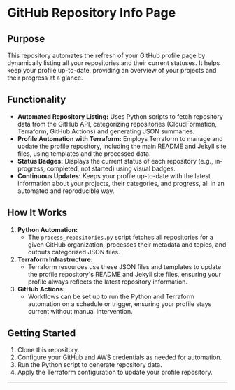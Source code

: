 
# GitHub Repository Info Page

## Purpose

This repository automates the refresh of your GitHub profile page by dynamically listing all your repositories and their current statuses. It helps keep your profile up-to-date, providing an overview of your projects and their progress at a glance.

## Functionality

- **Automated Repository Listing:** Uses Python scripts to fetch repository data from the GitHub API, categorizing repositories (CloudFormation, Terraform, GitHub Actions) and generating JSON summaries.
- **Profile Automation with Terraform:** Employs Terraform to manage and update the profile repository, including the main README and Jekyll site files, using templates and the processed data.
- **Status Badges:** Displays the current status of each repository (e.g., in-progress, completed, not started) using visual badges.
- **Continuous Updates:** Keeps your profile up-to-date with the latest information about your projects, their categories, and progress, all in an automated and reproducible way.

## How It Works

1. **Python Automation:**
	- The `process_repositories.py` script fetches all repositories for a given GitHub organization, processes their metadata and topics, and outputs categorized JSON files.
2. **Terraform Infrastructure:**
	- Terraform resources use these JSON files and templates to update the profile repository's README and Jekyll site files, ensuring your profile always reflects the latest repository information.
3. **GitHub Actions:**
	- Workflows can be set up to run the Python and Terraform automation on a schedule or trigger, ensuring your profile stays current without manual intervention.

## Getting Started

1. Clone this repository.
2. Configure your GitHub and AWS credentials as needed for automation.
3. Run the Python script to generate repository data.
4. Apply the Terraform configuration to update your profile repository.

---


